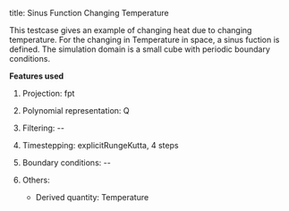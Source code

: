 title: Sinus Function Changing Temperature 

This testcase gives an example of changing heat due to changing temperature.
For the changing in Temperature in space, a sinus fuction is defined. The simulation
domain is a small cube with periodic boundary conditions. 

**Features used**

1. Projection: fpt

2. Polynomial representation: Q

3. Filtering: -- 

4. Timestepping: explicitRungeKutta, 4 steps 

5. Boundary conditions: -- 

6. Others: 
   - Derived quantity: Temperature

